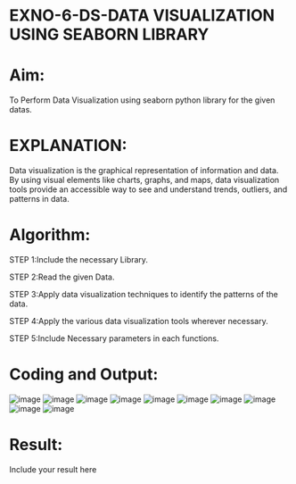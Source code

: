 # EXNO-6-DS-DATA VISUALIZATION USING SEABORN LIBRARY

# Aim:
  To Perform Data Visualization using seaborn python library for the given datas.

# EXPLANATION:
Data visualization is the graphical representation of information and data. By using visual elements like charts, graphs, and maps, data visualization tools provide an accessible way to see and understand trends, outliers, and patterns in data.

# Algorithm:
STEP 1:Include the necessary Library.

STEP 2:Read the given Data.

STEP 3:Apply data visualization techniques to identify the patterns of the data.

STEP 4:Apply the various data visualization tools wherever necessary.

STEP 5:Include Necessary parameters in each functions.

# Coding and Output:
![image](https://github.com/user-attachments/assets/bc62d0e9-9865-4dc8-a627-d977f00a9bc6)
![image](https://github.com/user-attachments/assets/5f25bd3c-5835-42df-9d0e-d6fcf267c7a4)
![image](https://github.com/user-attachments/assets/f0936341-dd69-46d8-8e08-d49b1dc89303)
![image](https://github.com/user-attachments/assets/0f3cd4a2-79b5-4882-b225-bee15c56867d)
![image](https://github.com/user-attachments/assets/4b1834a6-71bc-4320-a75e-12870cda00df)
![image](https://github.com/user-attachments/assets/21d84ba3-c29c-4766-b7f2-967bbdec4f33)
![image](https://github.com/user-attachments/assets/3b1ea509-36c5-4e95-a05b-99cf32633acf)
![image](https://github.com/user-attachments/assets/3886de41-51c7-4254-b0fb-c7f72f7b4126)
![image](https://github.com/user-attachments/assets/2fc6bcc2-f8cb-4d8b-97ca-d78799b9e968)
![image](https://github.com/user-attachments/assets/8801be25-8a0d-423a-8214-7be080d12b64)


# Result:
 Include your result here
